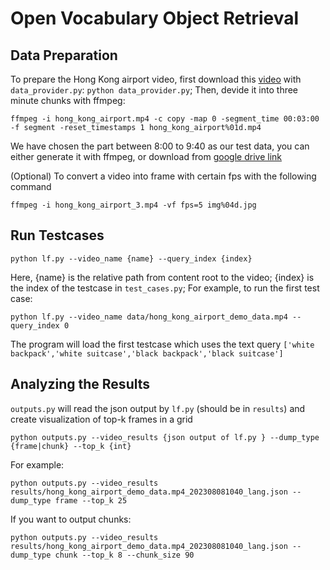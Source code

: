 # Open Vocabulary Object Retrieval
## Data Preparation
To prepare the Hong Kong airport video, first download this [video](https://www.youtube.com/watch?v=VRmh2gGeBiE) with `data_provider.py`: `python data_provider.py`; Then, devide it into three minute chunks with ffmpeg: 
```
ffmpeg -i hong_kong_airport.mp4 -c copy -map 0 -segment_time 00:03:00 -f segment -reset_timestamps 1 hong_kong_airport%01d.mp4
```
We have chosen the part between 8:00 to 9:40 as our test data, you can either generate it with ffmpeg, or download
from [google drive link](https://drive.google.com/file/d/1NW670p5VUBKKNl2oZfA80VCNNgit7kcY/view?usp=drive_link)

(Optional) To convert a video into frame with certain fps with the following command
```
ffmpeg -i hong_kong_airport_3.mp4 -vf fps=5 img%04d.jpg
```
## Run Testcases
```
python lf.py --video_name {name} --query_index {index}
```
Here, {name} is the relative path from content root to the video; {index} is the index of the testcase in `test_cases.py`;
For example, to run the first test case:
```
python lf.py --video_name data/hong_kong_airport_demo_data.mp4 --query_index 0
```
The program will load the first testcase which uses the text query `['white backpack','white suitcase','black backpack','black suitcase']`
## Analyzing the Results
`outputs.py` will read the json output by `lf.py` (should be in `results`) and create visualization of top-k frames in a grid
```
python outputs.py --video_results {json output of lf.py } --dump_type {frame|chunk} --top_k {int}
```
For example:
```
python outputs.py --video_results results/hong_kong_airport_demo_data.mp4_202308081040_lang.json --dump_type frame --top_k 25
```
If you want to output chunks:
```
python outputs.py --video_results results/hong_kong_airport_demo_data.mp4_202308081040_lang.json --dump_type chunk --top_k 8 --chunk_size 90
```

